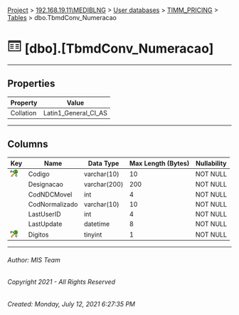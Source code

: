 #### 

[Project](../../../../index.md) > [192.168.19.11\\MEDIBLNG](../../../index.md) > [User databases](../../index.md) > [TIMM_PRICING](../index.md) > [Tables](Tables.md) > dbo.TbmdConv_Numeracao

# ![Tables](../../../../Images/Table32.png) [dbo].[TbmdConv_Numeracao]

---

## <a name="#properties"></a>Properties

| Property | Value |
|---|---|
| Collation | Latin1_General_CI_AS |


---

## <a name="#columns"></a>Columns

| Key | Name | Data Type | Max Length (Bytes) | Nullability |
|---|---|---|---|---|
| [![Cluster Primary Key PK_TbmdConv_Numeracao: Codigo\Digitos](../../../../Images/pkcluster.png)](#indexes) | Codigo | varchar(10) | 10 | NOT NULL |
|  | Designacao | varchar(200) | 200 | NOT NULL |
|  | CodNDCMovel | int | 4 | NOT NULL |
|  | CodNormalizado | varchar(10) | 10 | NOT NULL |
|  | LastUserID | int | 4 | NOT NULL |
|  | LastUpdate | datetime | 8 | NOT NULL |
| [![Cluster Primary Key PK_TbmdConv_Numeracao: Codigo\Digitos](../../../../Images/pkcluster.png)](#indexes) | Digitos | tinyint | 1 | NOT NULL |


---

###### Author:  MIS Team

###### Copyright 2021 - All Rights Reserved

###### Created: Monday, July 12, 2021 6:27:35 PM

